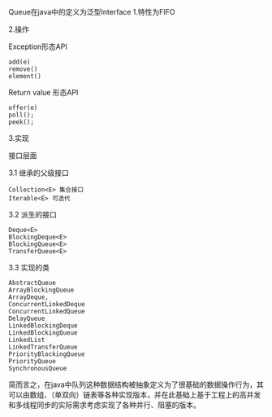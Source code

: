 Queue在java中的定义为泛型Interface
1.特性为FIFO

2.操作

Exception形态API

	add(e)
	remove()
	element()
	
Return value 形态API

	offer(e)
	poll();
	peek();

3.实现

接口层面

3.1 继承的父级接口

	Collection<E> 集合接口
	Iterable<E> 可迭代
	
3.2 派生的接口

	Deque<E>
	BlockingDeque<E>
	BlockingQueue<E>
	TransferQueue<E>
3.3 实现的类

	AbstractQueue
	ArrayBlockingQueue
	ArrayDeque,
	ConcurrentLinkedDeque
	ConcurrentLinkedQueue
	DelayQueue
	LinkedBlockingDeque
	LinkedBlockingQueue
	LinkedList
	LinkedTransferQueue
	PriorityBlockingQueue
	PriorityQueue
	SynchronousQueue

简而言之，在java中队列这种数据结构被抽象定义为了很基础的数据操作行为，其可以由数组、（单双向）链表等各种实现版本，并在此基础上基于工程上的高并发和多线程同步的实际需求考虑实现了各种并行、阻塞的版本。
